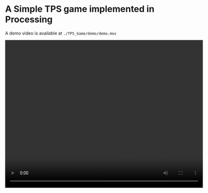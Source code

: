 # A Simple TPS game implemented in Processing

A demo video is available at `./TPS_Game/demo/demo.mov`

<video width="640" height="480" controls>
  <source src="./TPS_Game/demo/demo.mov" type="video/mov">
</video>
